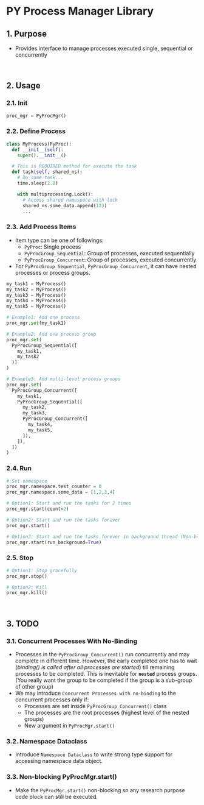# PY Process Manager Library

## 1. Purpose
- Provides interface to manage processes executed single, sequential or concurrently

<br>

## 2. Usage

### 2.1. Init
```python
proc_mgr = PyProcMgr()
```

### 2.2. Define Process
```python
class MyProcess(PyProc):
  def __init__(self):
    super().__init__()

  # This is REQUIRED method for execute the task
  def task(self, shared_ns):
    # Do some task...
    time.sleep(2.0)

    with multiprocessing.Lock():
      # Access shared namespace with lock
      shared_ns.some_data.append(123)
      ...

```

### 2.3. Add Process Items
- Item type can be one of followings:
  - `PyProc`: Single process
  - `PyProcGroup_Sequential`: Group of processes, executed sequentially
  - `PyProcGroup_Concurrent`: Group of processes, executed concurrently
- For `PyProcGroup_Sequential`, `PyProcGroup_Concurrent`, it can have nested processes or process groups.

```python
my_task1 = MyProcess()
my_task2 = MyProcess()
my_task3 = MyProcess()
my_task4 = MyProcess()
my_task5 = MyProcess()

# Example1: Add one process
proc_mgr.set(my_task1)

# Example2: Add one process group
proc_mgr.set(
  PyProcGroup_Sequential([
    my_task1,
    my_task2
  )]
)

# Example3: Add multi-level process groups
proc_mgr.set(
  PyProcGroup_Concurrent([
    my_task1,
    PyProcGroup_Sequential([
      my_task2,
      my_task3,
      PyProcGroup_Concurrent([
        my_task4,
        my_task5,
      ]),
    ]),
  ])
)
```  

### 2.4. Run
```python
# Set namespace
proc_mgr.namespace.test_counter = 0
proc_mgr.namespace.some_data = [1,2,3,4]

# Option1: Start and run the tasks for 2 times
proc_mgr.start(count=2)

# Option2: Start and run the tasks forever
proc_mgr.start()

# Option3: Start and run the tasks forever in background thread (Non-blocking)
proc_mgr.start(run_background=True)
```

### 2.5. Stop
```python
# Option1: Stop gracefully
proc_mgr.stop()

# Option2: Kill
proc_mgr.kill()
```

<br>

## 3. TODO
### 3.1. Concurrent Processes With No-Binding
- Processes in the `PyProcGroup_Concurrent()` run concurrently and may complete in different time. However, the early completed one has to wait (*binding() is called after all processes are started*) till remaining processes to be completed. This is inevitable for **`nested`** process groups. (You really want the group to be completed if the group is a sub-group of other group)
- We may introduce `Concurrent Processes with no-binding` to the concurrent processes only if:
  - Processes are set inside `PyProcGroup_Concurrent()` class
  - The processes are the root processes (highest level of the nested groups)
  - New argument in `PyProcMgr.start()`

### 3.2. Namespace Dataclass
- Introduce `Namespace Dataclass` to write strong type support for accessing namespace data object.

### 3.3. Non-blocking PyProcMgr.start()
- Make the `PyProcMgr.start()` non-blocking so any research purpose code block can still be executed.

<br>
